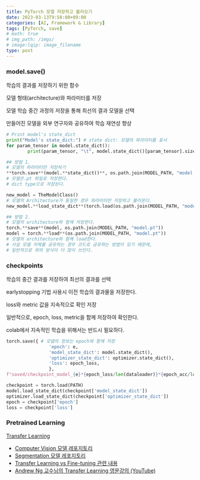 ```yaml
---
title: PyTorch 모델 저장하고 불러오기
date: 2023-03-13T9:58:00+09:00
categories: [AI, Framework & Library]
tags: [PyTorch, save]
# math: true
# img_path: /imgs/
# image:lqip: image_filename
type: post
---
```


### model.save()

학습의 결과를 저장하기 위한 함수

모델 형태(architecture)와 파라미터를 저장

모델 학습 중간 과정의 저장을 통해 최선의 결과 모델을 선택

만들어진 모델을 외부 연구자와 공유하여 학습 재연성 향상

```python
# Print model's state_dict
print("Model's state_dict:") # state dict: 모델의 파라미터를 표시
for param_tensor in model.state_dict():
		print(param_tensor, "\t", model.state_dict()[param_tensor].size())

## 방법 1.
# 모델의 파라미터만 저장하기
**torch.save**(model.**state_dict()**, os.path.join(MODEL_PATH, "model.pt")) 
# 모델은.pt 파일로 저장한다.
# dict type으로 저장된다.

new_model = TheModelClass()
# 모델의 Architecture가 동일한 경우 파라미터만 저장하고 불러온다.
new_model.**load_state_dict**(torch.load(os.path.join(MODEL_PATH, "model.pt")))

## 방법 2.
# 모델의 architecture와 함께 저장한다.
torch.**save**(model, os.path.join(MODEL_PATH, "model.pt"))
model = torch.**load**(os.path.join(MODEL_PATH, "model.pt"))
# 모델의 architecture와 함께 load한다.
# 사실 모델 자체를 공유하는 경우 코드로 공유하는 방법이 있기 때문에,
# 일반적으로 위의 방식이 더 많이 쓰인다.
```

### checkpoints

학습의 중간 결과를 저장하여 최선의 결과를 선택

earlystopping 기법 사용시 이전 학습의 결과물을 저장한다.

loss와 metric 값을 지속적으로 확인 저장

일반적으로, epoch, loss, metric을 함께 저장하여 확인한다.

colab에서 지속적인 학습을 위해서는 반드시 필요하다.

```python
torch.save({ # 모델의 정보는 epoch와 함께 저장
				'epoch': e,
				'model_state_dict': model.state_dict(),
				'optimizer_state_dict': optimizer.state_dict(),
				'loss': epoch_loss,
				},
f"saved/checkpoint_model_{e}*{epoch_loss/len(dataloader)}*{epoch_acc/len(dataloader)}.pt")

checkpoint = torch.load(PATH)
model.load_state_dict(checkpoint['model_state_dict'])
optimizer.load_state_dict(checkpoint['optimizer_state_dict'])
epoch = checkpoint['epoch']
loss = checkpoint['loss']
```

### Pretrained Learning

[Transfer Learning](https://www.notion.so/Transfer-Learning-3424e634f0c34d46bd0b17378f7251b9?pvs=21) 

- [Computer Vision 모델 레포지토리](https://github.com/rwightman/pytorch-image-models)
- [Segmentation 모델 레포지토리](https://github.com/qubvel/segmentation_models.pytorch)
- [Transfer Learning vs Fine-tuning 관련 내용](https://heeya-stupidbutstudying.tistory.com/entry/DL-Transfer-Learning-vs-Fine-tuning-%EA%B7%B8%EB%A6%AC%EA%B3%A0-Pre-training)
- [Andrew Ng 교수님의 Transfer Learning 영문강의 (YouTube)](https://www.youtube.com/watch?v=yofjFQddwHE)
